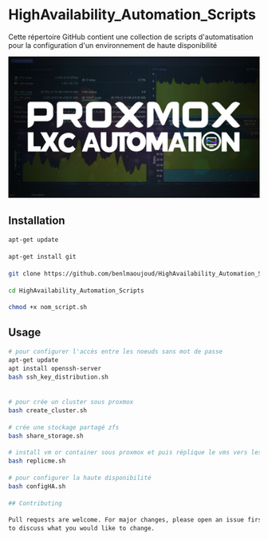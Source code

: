 # HighAvailability_Automation_Scripts

Cette répertoire GitHub contient une collection de scripts d'automatisation pour la configuration d'un environnement de haute disponibilité


![Alt text](aut.jpg?raw=true "Proxmox")

## Installation



```bash
apt-get update

apt-get install git

git clone https://github.com/benlmaoujoud/HighAvailability_Automation_Scripts

cd HighAvailability_Automation_Scripts

chmod +x nom_script.sh
```

## Usage

```bash
# pour configurer l'accès entre les noeuds sans mot de passe
apt-get update
apt install openssh-server
bash ssh_key_distribution.sh


# pour crée un cluster sous proxmox 
bash create_cluster.sh

# crée une stockage partagé zfs
bash share_storage.sh

# install vm or container sous proxmox et puis réplique le vms vers les autres noeuds
bash replicme.sh

# pour configurer la haute disponibilité 
bash configHA.sh

## Contributing

Pull requests are welcome. For major changes, please open an issue first
to discuss what you would like to change.
